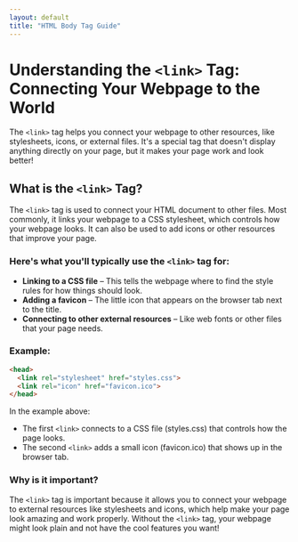 ```yaml
---
layout: default
title: "HTML Body Tag Guide"
---
```


# Understanding the `<link>` Tag: Connecting Your Webpage to the World

The `<link>` tag helps you connect your webpage to other resources, like stylesheets, icons, or external files. It's a special tag that doesn't display anything directly on your page, but it makes your page work and look better!

## What is the `<link>` Tag?

The `<link>` tag is used to connect your HTML document to other files. Most commonly, it links your webpage to a CSS stylesheet, which controls how your webpage looks. It can also be used to add icons or other resources that improve your page.

### Here's what you'll typically use the `<link>` tag for:
- **Linking to a CSS file** – This tells the webpage where to find the style rules for how things should look.
- **Adding a favicon** – The little icon that appears on the browser tab next to the title.
- **Connecting to other external resources** – Like web fonts or other files that your page needs.

### Example:
```html
<head>
  <link rel="stylesheet" href="styles.css">
  <link rel="icon" href="favicon.ico">
</head>
```
   In the example above:

- The first `<link>` connects to a CSS file (styles.css) that controls how the page looks.
- The second `<link>` adds a small icon (favicon.ico) that shows up in the browser tab.

### Why is it important?
The `<link>` tag is important because it allows you to connect your webpage to external resources like stylesheets and icons, which help make your page look amazing and work properly. Without the `<link>` tag, your webpage might look plain and not have the cool features you want!
